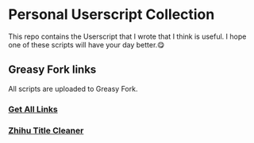 # Personal Userscript Collection
This repo contains the Userscript that I wrote that I think is useful. I hope one of these scripts will have your day better.😋

## Greasy Fork links
All scripts are uploaded to Greasy Fork.
### [Get All Links](https://greasyfork.org/en/scripts/421673-get-all-links-from-a-website)
### [Zhihu Title Cleaner](https://greasyfork.org/en/scripts/408445-zhihu-title-cleaner)